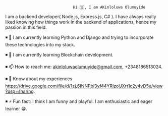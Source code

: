                                   Hi 🖐🏾, I am AKinloluwa Olumuyide
                                                         
I am a backend developer( Node.js, Express.js, C# ). I have always really liked knowing how things work in the backend of applications, hence my passion in this field.

◾ 🔭 I am currently learning Python and Django and trying to incorporate these technologies into my stack.

◾ 🌱 I am currently learning Blockchain development. 

◾ 📫 How to reach me: akinloluwaolumuyide@gmail.com, +2348186513024.

◾ 📄 Know about my experiences https://drive.google.com/file/d/1zL6INNPbi3yf44YRlzoUXrt1c2y4vD5e/view?usp=sharing.

◾ ⚡ Fun fact: I think I am funny and playful. I am enthusiastic and eager learner 😁.
